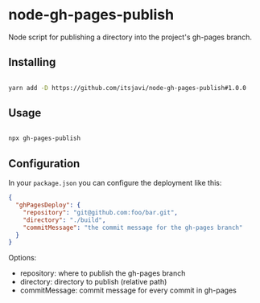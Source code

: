 # node-gh-pages-publish
Node script for publishing a directory into the project's gh-pages branch.


## Installing

```bash

yarn add -D https://github.com/itsjavi/node-gh-pages-publish#1.0.0

```

## Usage

```bash

npx gh-pages-publish

```

## Configuration

In your `package.json` you can configure the deployment like this:

```json
{
  "ghPagesDeploy": {
    "repository": "git@github.com:foo/bar.git",
    "directory": "./build",
    "commitMessage": "the commit message for the gh-pages branch"
  }
}
```

Options:

- repository: where to publish the gh-pages branch
- directory: directory to publish (relative path)
- commitMessage: commit message for every commit in gh-pages
